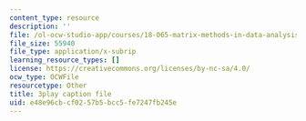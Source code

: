 ```yaml
---
content_type: resource
description: ''
file: /ol-ocw-studio-app/courses/18-065-matrix-methods-in-data-analysis-signal-processing-and-machine-learning-spring-2018/e48e96cbcf0257b5bcc5fe7247fb245e_paxLhq30mBo.vtt
file_size: 55940
file_type: application/x-subrip
learning_resource_types: []
license: https://creativecommons.org/licenses/by-nc-sa/4.0/
ocw_type: OCWFile
resourcetype: Other
title: 3play caption file
uid: e48e96cb-cf02-57b5-bcc5-fe7247fb245e
---
```

